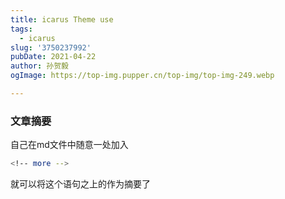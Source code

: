 ```yaml
---
title: icarus Theme use
tags:
  - icarus
slug: '3750237992'
pubDate: 2021-04-22
author: 孙贺毅
ogImage: https://top-img.pupper.cn/top-img/top-img-249.webp

---
```


### 文章摘要

自己在md文件中随意一处加入

```bash
<!-- more -->
```

就可以将这个语句之上的作为摘要了

<!-- more -->